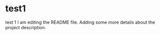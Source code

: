 # test1
test 1
I am editing the README file. Adding some more details about the project description.
